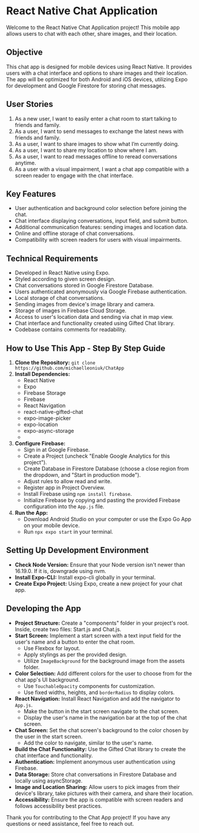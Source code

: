 # React Native Chat Application

Welcome to the React Native Chat Application project! This mobile app allows users to chat with each other, share images, and their location.

## Objective
This chat app is designed for mobile devices using React Native. It provides users with a chat interface and options to share images and their location. The app will be optimized for both Android and iOS devices, utilizing Expo for development and Google Firestore for storing chat messages.

## User Stories
1. As a new user, I want to easily enter a chat room to start talking to friends and family.
2. As a user, I want to send messages to exchange the latest news with friends and family.
3. As a user, I want to share images to show what I’m currently doing.
4. As a user, I want to share my location to show where I am.
5. As a user, I want to read messages offline to reread conversations anytime.
6. As a user with a visual impairment, I want a chat app compatible with a screen reader to engage with the chat interface.

## Key Features
- User authentication and background color selection before joining the chat.
- Chat interface displaying conversations, input field, and submit button.
- Additional communication features: sending images and location data.
- Online and offline storage of chat conversations.
- Compatibility with screen readers for users with visual impairments.

## Technical Requirements
- Developed in React Native using Expo.
- Styled according to given screen design.
- Chat conversations stored in Google Firestore Database.
- Users authenticated anonymously via Google Firebase authentication.
- Local storage of chat conversations.
- Sending images from device's image library and camera.
- Storage of images in Firebase Cloud Storage.
- Access to user's location data and sending via chat in map view.
- Chat interface and functionality created using Gifted Chat library.
- Codebase contains comments for readability.

## How to Use This App - Step By Step Guide
1. **Clone the Repository:** `git clone https://github.com/michaelleoniuk/ChatApp`
2. **Install Dependencies:**
   - React Native
   - Expo
   - Firebase Storage
   - Firebase
   - React Navigation
   - react-native-gifted-chat
   - expo-image-picker
   - expo-location
   - expo-async-storage
   - 
3. **Configure Firebase:**
   - Sign in at Google Firebase.
   - Create a Project (uncheck "Enable Google Analytics for this project").
   - Create Database in Firestore Database (choose a close region from the dropdown, and "Start in production mode").
   - Adjust rules to allow read and write.
   - Register app in Project Overview.
   - Install Firebase using `npm install firebase`.
   - Initialize Firebase by copying and pasting the provided Firebase configuration into the `App.js` file.
4. **Run the App:**
   - Download Android Studio on your computer or use the Expo Go App on your mobile device.
   - Run `npx expo start` in your terminal.

## Setting Up Development Environment
- **Check Node Version:** Ensure that your Node version isn't newer than 16.19.0. If it is, downgrade using nvm.
- **Install Expo-CLI:** Install expo-cli globally in your terminal.
- **Create Expo Project:** Using Expo, create a new project for your chat app.

## Developing the App
- **Project Structure:** Create a "components" folder in your project's root. Inside, create two files: Start.js and Chat.js.
- **Start Screen:** Implement a start screen with a text input field for the user's name and a button to enter the chat room.
  - Use Flexbox for layout.
  - Apply stylings as per the provided design.
  - Utilize `ImageBackground` for the background image from the assets folder.
- **Color Selection:** Add different colors for the user to choose from for the chat app's UI background.
  - Use `TouchableOpacity` components for customization.
  - Use fixed widths, heights, and `borderRadius` to display colors.
- **React Navigation:** Install React Navigation and add the navigator to `App.js`.
  - Make the button in the start screen navigate to the chat screen.
  - Display the user's name in the navigation bar at the top of the chat screen.
- **Chat Screen:** Set the chat screen's background to the color chosen by the user in the start screen.
  - Add the color to navigate, similar to the user's name.
- **Build the Chat Functionality:** Use the Gifted Chat library to create the chat interface and functionality.
- **Authentication:** Implement anonymous user authentication using Firebase.
- **Data Storage:** Store chat conversations in Firestore Database and locally using asyncStorage.
- **Image and Location Sharing:** Allow users to pick images from their device's library, take pictures with their camera, and share their location.
- **Accessibility:** Ensure the app is compatible with screen readers and follows accessibility best practices.


Thank you for contributing to the Chat App project! If you have any questions or need assistance, feel free to reach out.
